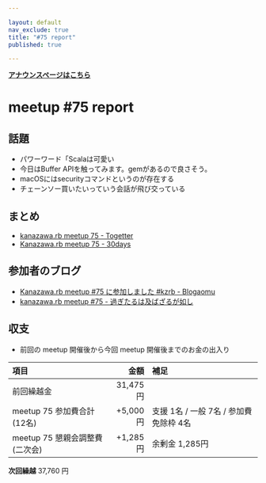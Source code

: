 ```yaml
---

layout: default
nav_exclude: true
title: "#75 report"
published: true

---
```


<div style="text-align: left;"><a href="/75/"><strong>アナウンスページはこちら</strong></a></div>

# meetup #75 report

## 話題

* パワーワード「Scalaは可愛い
* 今日はBuffer APIを触ってみます。gemがあるので良さそう。
* macOSにはsecurityコマンドというのが存在する
* チェーンソー買いたいっていう会話が飛び交っている

## まとめ

* [kanazawa.rb meetup 75 - Togetter](https://togetter.com/li/1289631)
* [Kanazawa.rb meetup 75 - 30days](http://30d.jp/kzrb/65)

## 参加者のブログ

* [Kanazawa\.rb meetup \#75 に参加しました \#kzrb \- Blogaomu](https://www.blogaomu.com/entry/kzrb75)
* [kanazawa\.rb meetup \#75 \- 過ぎたるは及ばざるが如し](https://www.aligatame.net/entry/2018/11/20/230719)

## 収支

* 前回の meetup 開催後から今回 meetup 開催後までのお金の出入り

|項目                           |金額         |補足                                               |
|:------------------------------|------------:|:--------------------------------------------------|
| 前回繰越金                    |    31,475円 |                                                   |
| meetup 75 参加費合計(12名)    |    +5,000円 | 支援 1名 / 一般 7名 / 参加費免除枠 4名|
| meetup 75 懇親会調整費(二次会)|     +1,285円 | 余剰金 1,285円                                      |

**次回繰越**  37,760 円
